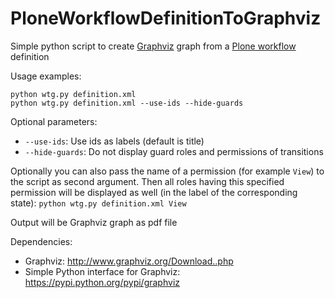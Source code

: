 # PloneWorkflowDefinitionToGraphviz
Simple python script to create [Graphviz](http://www.graphviz.org/) graph from a [Plone workflow](https://docs.plone.org/4/en/old-reference-manuals/archgenxml/basic-features/workflows.html) definition

Usage examples:

```
python wtg.py definition.xml
python wtg.py definition.xml --use-ids --hide-guards
```

Optional parameters:

* `--use-ids`: Use ids as labels (default is title)
* `--hide-guards`: Do not display guard roles and permissions of transitions

Optionally you can also pass the name of a permission (for example `View`) to the script as second argument. Then all roles having this specified permission will be displayed as well (in the label of the corresponding state): `python wtg.py definition.xml View`

Output will be Graphviz graph as pdf file

Dependencies:

*  Graphviz: http://www.graphviz.org/Download..php
*  Simple Python interface for Graphviz: https://pypi.python.org/pypi/graphviz
